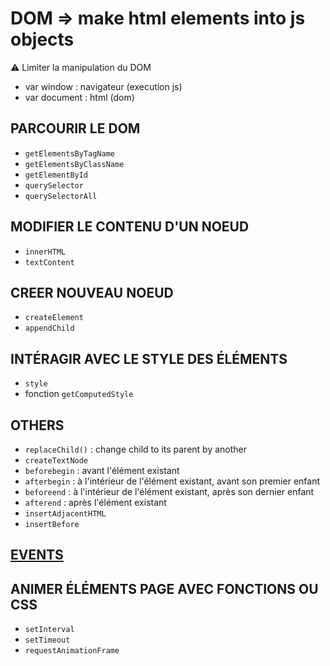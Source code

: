 # DOM => make html elements into js objects
:warning: Limiter la manipulation du DOM
- var window : navigateur (execution js)
- var document : html (dom)

## PARCOURIR LE DOM
- ```getElementsByTagName```
- ```getElementsByClassName```
- ```getElementById```
- ```querySelector```
- ```querySelectorAll```

## MODIFIER LE CONTENU D'UN NOEUD
- ```innerHTML```
- ```textContent```

## CREER NOUVEAU NOEUD
- ```createElement```
- ```appendChild```

## INTÉRAGIR AVEC LE STYLE DES ÉLÉMENTS
- ```style```
- fonction ```getComputedStyle```

## OTHERS
- ```replaceChild()``` : change child to its parent by another
- ```createTextNode```
- ```beforebegin``` : avant l'élément existant
- ```afterbegin``` : à l'intérieur de l'élément existant, avant son premier enfant
- ```beforeend``` : à l'intérieur de l'élément existant, après son dernier enfant
- ```afterend``` : après l'élément existant
- ```insertAdjacentHTML``` 
- ```insertBefore``` 

## [EVENTS](https://github.com/Claire-Lavigne/Cours/new/master/JavaScript/0.1-Events.md)

## ANIMER ÉLÉMENTS PAGE AVEC FONCTIONS OU CSS
- ```setInterval```
- ```setTimeout```
- ```requestAnimationFrame```
